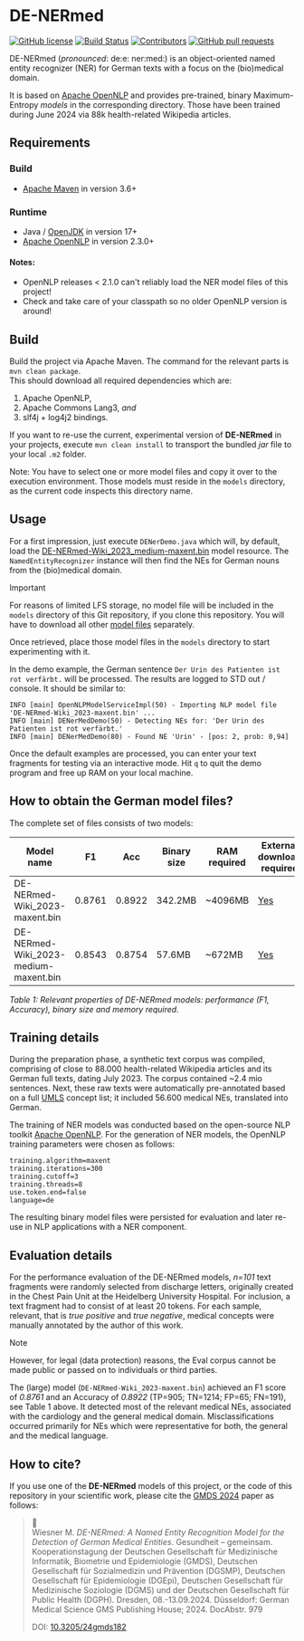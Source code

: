 # DE-NERmed

[![GitHub license](https://img.shields.io/badge/license-Apache%202-blue.svg)](https://raw.githubusercontent.com/mawiesne/DE-NERmed/main/LICENSE)
[![Build Status](https://github.com/mawiesne/DE-NERmed/actions/workflows/maven.yml/badge.svg)](https://github.com/mawiesne/DE-NERmed/actions)
[![Contributors](https://img.shields.io/github/contributors/mawiesne/DE-NERmed)](https://github.com/mawiesne/DE-NERmed/graphs/contributors)
[![GitHub pull requests](https://img.shields.io/github/issues-pr-raw/mawiesne/DE-NERmed.svg)](https://github.com/mawiesne/DE-NERmed/pulls)

DE-NERmed (_pronounced_: de:e: ner:med:) is an object-oriented named entity recognizer (NER) for German texts with a focus on the (bio)medical domain.
                
It is based on [Apache OpenNLP](https://github.com/apache/opennlp) and provides pre-trained, binary Maximum-Entropy _models_ in the corresponding directory. Those have been trained during June 2024 via 88k health-related Wikipedia articles.

## Requirements

### Build
- [Apache Maven](https://maven.apache.org) in version 3.6+

### Runtime
- Java / [OpenJDK](https://adoptium.net/de/) in version 17+
- [Apache OpenNLP](https://github.com/apache/opennlp) in version 2.3.0+ 
 
#### Notes: 
- OpenNLP releases < 2.1.0 can't reliably load the NER model files of this project! 
- Check and take care of your classpath so no older OpenNLP version is around!

## Build
Build the project via Apache Maven. 
The command for the relevant parts is `mvn clean package`.   
This should download all required dependencies which are:

1. Apache OpenNLP, 
2. Apache Commons Lang3, _and_  
3. slf4j + log4j2 bindings.

If you want to re-use the current, experimental version of **DE-NERmed** in your projects, 
execute `mvn clean install` to transport the bundled _jar_ file to your local `.m2` folder.

Note: 
You have to select one or more model files and copy it over to the execution environment.
Those models must reside in the `models` directory, as the current code inspects this directory name.
     
## Usage
For a first impression, just execute `DENerDemo.java` which will, by default, load the [DE-NERmed-Wiki_2023_medium-maxent.bin](https://download.it.hs-heilbronn.de/de-nermed/DE-NERmed-Wiki_2023_medium-maxent.bin) 
model resource. The `NamedEntityRecognizer` instance will then find the NEs for German nouns from the (bio)medical domain.

> [!IMPORTANT]  
> For reasons of limited LFS storage, no model file will be included in the `models` directory of this Git repository, if you clone this repository.
> You will have to download all other [model files](https://download.it.hs-heilbronn.de/de-nermed/) separately.

Once retrieved, place those model files in the `models` directory to start experimenting with it.

In the demo example, the German sentence `Der Urin des Patienten ist rot verfärbt.` will be processed. 
The results are logged to STD out / console. It should be similar to:
 
```
INFO [main] OpenNLPModelServiceImpl(50) - Importing NLP model file 'DE-NERmed-Wiki_2023-maxent.bin' ...
INFO [main] DENerMedDemo(50) - Detecting NEs for: 'Der Urin des Patienten ist rot verfärbt.'
INFO [main] DENerMedDemo(80) - Found NE 'Urin' - [pos: 2, prob: 0,94]
```

Once the default examples are processed, you can enter your text fragments for testing via an interactive mode.
Hit `q` to quit the demo program and free up RAM on your local machine.

## How to obtain the German model files?
The complete set of files consists of two models:
     
| Model name                              | F1     | Acc    | Binary size | RAM required | External download required                                                                |
|-----------------------------------------|--------|--------|-------------|--------------|-------------------------------------------------------------------------------------------|
| DE-NERmed-Wiki_2023-maxent.bin          | 0.8761 | 0.8922 | 342.2MB     | ~4096MB      | [Yes](https://download.it.hs-heilbronn.de/de-nermed/DE-NERmed-Wiki_2023-maxent.bin)        |
| DE-NERmed-Wiki_2023-medium-maxent.bin   | 0.8543 | 0.8754 | 57.6MB      | ~672MB       | [Yes](https://download.it.hs-heilbronn.de/de-nermed/DE-NERmed-Wiki_2023_medium-maxent.bin) |

_Table 1: Relevant properties of DE-NERmed models: performance (F1, Accuracy), binary size and memory required._

## Training details
During the preparation phase, a synthetic text corpus was compiled, comprising of close to 88.000 health-related Wikipedia articles 
and its German full texts, dating July 2023. The corpus contained ~2.4 mio sentences.
Next, these raw texts were automatically pre-annotated based on a full [UMLS](https://www.nlm.nih.gov/research/umls/index.html) concept list; 
it included 56.600 medical NEs, translated into German.

The training of NER models was conducted based on the open-source NLP toolkit [Apache OpenNLP](https://opennlp.apache.org).
For the generation of NER models, the OpenNLP training parameters were chosen as follows:

```
training.algorithm=maxent
training.iterations=300
training.cutoff=3
training.threads=8
use.token.end=false
language=de
```

The resulting binary model files were persisted for evaluation and later re-use in NLP
applications with a NER component.


## Evaluation details
For the performance evaluation of the DE-NERmed models, _n=101_ text fragments were randomly selected from discharge letters, originally created in the Chest Pain Unit at the Heidelberg University Hospital.
For inclusion, a text fragment had to consist of at least 20 tokens. For each sample, relevant, that is _true positive_ and _true negative_, medical concepts were manually annotated by the author of this work.

> [!NOTE]  
> However, for legal (data protection) reasons, the Eval corpus cannot be made public or passed on to individuals or third parties.


The (large) model (`DE-NERmed-Wiki_2023-maxent.bin`) achieved an F1 score of _0.8761_ and an Accuracy of _0.8922_ (TP=905; TN=1214; FP=65; FN=191), see Table 1 above. 
It detected most of the relevant medical NEs, associated with the cardiology and the general medical domain.
Misclassifications occurred primarily for NEs which were representative for both, the general and the medical language.


## How to cite?
If you use one of the **DE-NERmed** models of this project, or the code of this repository in your scientific work, please cite the
[GMDS 2024](https://gesundheit-gemeinsam.de) paper as follows:

> :memo: <br>
Wiesner M. _DE-NERmed: A Named Entity Recognition Model for the Detection of German Medical Entities_.
Gesundheit – gemeinsam. Kooperationstagung der Deutschen Gesellschaft für Medizinische Informatik, Biometrie und Epidemiologie (GMDS), Deutschen Gesellschaft für Sozialmedizin und Prävention (DGSMP), Deutschen Gesellschaft für Epidemiologie (DGEpi), Deutschen Gesellschaft für Medizinische Soziologie (DGMS) und der Deutschen Gesellschaft für Public Health (DGPH).
>Dresden, 08.-13.09.2024. Düsseldorf: German Medical Science GMS Publishing House; 2024. DocAbstr. 979
> 
> DOI: [10.3205/24gmds182](https://dx.doi.org/10.3205/24gmds182)
